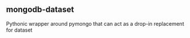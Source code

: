 ## mongodb-dataset
Pythonic wrapper around pymongo that can act as a drop-in replacement for dataset 
